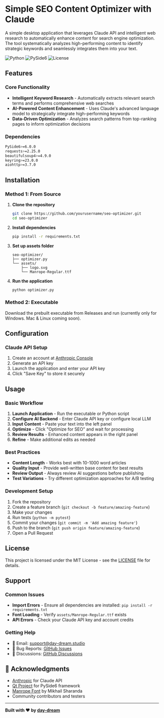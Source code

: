 # Simple SEO Content Optimizer with Claude

A simple desktop application that leverages Claude API and intelligent web research to automatically enhance content for search engine optimization. The tool systematically analyzes high-performing content to identify strategic keywords and seamlessly integrates them into your text.

![Python](https://img.shields.io/badge/python-v3.8+-blue.svg)
![PySide6](https://img.shields.io/badge/PySide6-6.0+-green.svg)
![License](https://img.shields.io/badge/license-MIT-blue.svg)

## Features

### Core Functionality

- **Intelligent Keyword Research** - Automatically extracts relevant search terms and performs comprehensive web searches
- **AI-Powered Content Enhancement** - Uses Claude's advanced language model to strategically integrate high-performing keywords
- **Data-Driven Optimization** - Analyzes search patterns from top-ranking pages to inform optimization decisions

### Dependencies

```bash
PySide6>=6.0.0
requests>=2.25.0
beautifulsoup4>=4.9.0
keyring>=23.0.0
aiohttp>=3.7.0
```

## Installation

### Method 1: From Source

1. **Clone the repository**

   ```bash
   git clone https://github.com/yourusername/seo-optimizer.git
   cd seo-optimizer
   ```

2. **Install dependencies**

   ```bash
   pip install -r requirements.txt
   ```

3. **Set up assets folder**

   ```
   seo-optimizer/
   ├── optimizer.py
   └── assets/
       ├── logo.svg
       └── Manrope-Regular.ttf
   ```

4. **Run the application**
   ```bash
   python optimizer.py
   ```

### Method 2: Executable

Download the prebuilt executable from Releases and run (currently only for Windows. Mac & Linux coming soon).

## Configuration

### Claude API Setup

1. Create an account at [Anthropic Console](https://console.anthropic.com)
2. Generate an API key
3. Launch the application and enter your API key
4. Click "Save Key" to store it securely

## Usage

### Basic Workflow

1. **Launch Application** - Run the executable or Python script
2. **Configure AI Backend** - Enter Claude API key or configure local LLM
3. **Input Content** - Paste your text into the left panel
4. **Optimize** - Click "Optimize for SEO" and wait for processing
5. **Review Results** - Enhanced content appears in the right panel
6. **Refine** - Make additional edits as needed

### Best Practices

- **Content Length** - Works best with 10-1000 word articles
- **Quality Input** - Provide well-written base content for best results
- **Review Output** - Always review AI suggestions before publishing
- **Test Variations** - Try different optimization approaches for A/B testing

### Development Setup

1. Fork the repository
2. Create a feature branch (`git checkout -b feature/amazing-feature`)
3. Make your changes
4. Run tests (`python -m pytest`)
5. Commit your changes (`git commit -m 'Add amazing feature'`)
6. Push to the branch (`git push origin feature/amazing-feature`)
7. Open a Pull Request

## License

This project is licensed under the MIT License - see the [LICENSE](LICENSE) file for details.

## Support

### Common Issues

- **Import Errors** - Ensure all dependencies are installed: `pip install -r requirements.txt`
- **Font Loading** - Verify `assets/Manrope-Regular.ttf` exists
- **API Errors** - Check your Claude API key and account credits

### Getting Help

- 📧 Email: support@day-dream.studio
- 🐛 Bug Reports: [GitHub Issues](https://github.com/yourusername/seo-optimizer/issues)
- 💬 Discussions: [GitHub Discussions](https://github.com/yourusername/seo-optimizer/discussions)

## 🙏 Acknowledgments

- [Anthropic](https://anthropic.com) for Claude API
- [Qt Project](https://qt.io) for PySide6 framework
- [Manrope Font](https://github.com/sharanda/manrope) by Mikhail Sharanda
- Community contributors and testers

---

**Built with ❤️ by [day-dream](https://day-dream.studio)**
